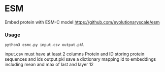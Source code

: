 # ESM

Embed protein with ESM-C model
https://github.com/evolutionaryscale/esm

### Usage 

```
python3 esmc.py input.csv output.pkl
```

input.csv must have at least 2 columns Protein and ID storing protein sequences and ids
output.pkl save a dictionary mapping id to embeddings including mean and max of last and layer 12
